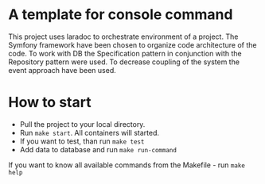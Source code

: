 A template for console command
===

This project uses laradoc to orchestrate environment of a project. The Symfony framework have been chosen to organize code architecture of the code. To work with DB the Specification pattern in conjunction with the Repository pattern were used. To decrease coupling of the system the event approach have been used.   

How to start 
===
* Pull the project to your local directory.
* Run `make start`. All containers will started.
* If you want to test, than run `make test`
* Add data to database and run `make run-command`

If you want to know all available commands from the Makefile - run `make help`  
